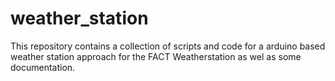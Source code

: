 # weather_station
This repository contains a collection of scripts and code for a arduino based weather station approach for the FACT Weatherstation as wel as some documentation.
